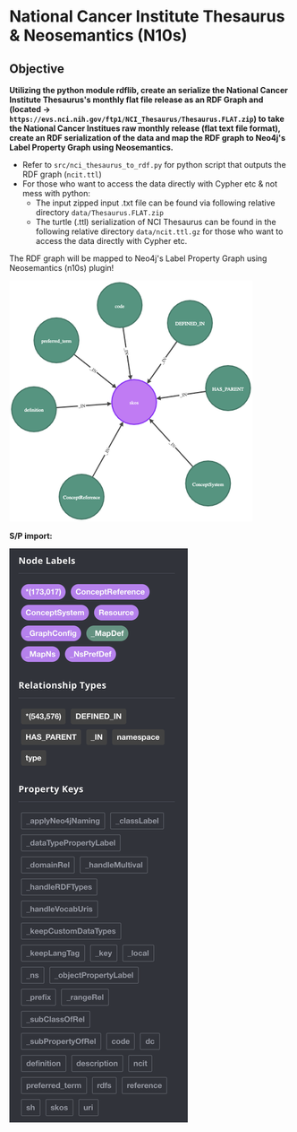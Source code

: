 # National Cancer Institute Thesaurus & Neosemantics (N10s)

## Objective

__Utilizing the python module rdflib, create an serialize the National Cancer Institute Thesaurus's monthly flat file release as an RDF Graph and  (located -> `https://evs.nci.nih.gov/ftp1/NCI_Thesaurus/Thesaurus.FLAT.zip`) to take the National Cancer Institues raw monthly release (flat text file format), create an RDF serialization of the data and map the RDF graph to Neo4j's Label Property Graph using Neosemantics.__

- Refer to `src/nci_thesaurus_to_rdf.py` for python script that outputs the RDF graph (`ncit.ttl`)
- For those who want to access the data directly with Cypher etc & not mess with python:
  - The input zipped input .txt file can be found via following relative directory `data/Thesaurus.FLAT.zip`
  - The turtle (.ttl) serialization of NCI Thesaurus can be found in the following relative directory `data/ncit.ttl.gz` 
for those who want to access the data directly with Cypher etc.

The RDF graph will be mapped to Neo4j's Label Property Graph using Neosemantics (n10s) plugin!

![MapNs_MapDef](https://raw.githubusercontent.com/rcolinp/graphdb-hub/main/graphdb_hub/national_cancer_institute_n10s/images/_MapNs_MapDef.png)

__S/P import:__

![MapNs_MapDef](https://raw.githubusercontent.com/rcolinp/graphdb-hub/main/graphdb_hub/national_cancer_institute_n10s/images/nodes_rels_props.png)

